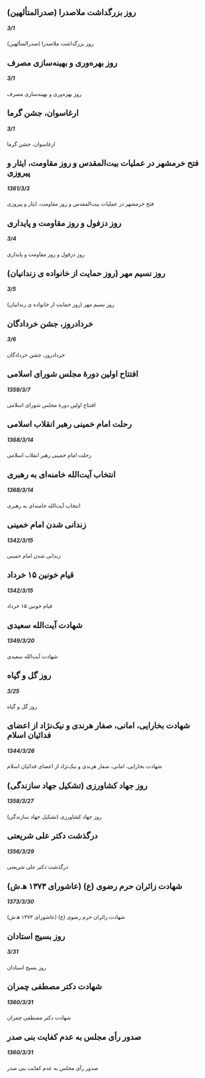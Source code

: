 

## روز بزرگداشت ملاصدرا (صدرالمتألهین)
##### 3/1

روز بزرگداشت ملاصدرا (صدرالمتألهین)



## روز بهره‌وری و بهینه‌سازی مصرف
##### 3/1

روز بهره‌وری و بهینه‌سازی مصرف



## ارغاسوان، جشن گرما
##### 3/1

ارغاسوان، جشن گرما



## فتح خرمشهر در عملیات بیت‌المقدس و روز مقاومت، ایثار و پیروزی
##### 1361/3/3

فتح خرمشهر در عملیات بیت‌المقدس و روز مقاومت، ایثار و پیروزی



## روز دزفول و روز مقاومت و پایداری
##### 3/4

روز دزفول و روز مقاومت و پایداری



## روز نسیم مهر (روز حمایت از خانواده ی زندانیان)
##### 3/5

روز نسیم مهر (روز حمایت از خانواده ی زندانیان)



## خردادروز، جشن خردادگان
##### 3/6

خردادروز، جشن خردادگان



## افتتاح اولین دورهٔ مجلس شورای اسلامی
##### 1359/3/7

افتتاح اولین دورهٔ مجلس شورای اسلامی



## رحلت امام خمینی رهبر انقلاب اسلامی
##### 1368/3/14

رحلت امام خمینی رهبر انقلاب اسلامی



## انتخاب آیت‌الله خامنه‌ای به رهبری
##### 1368/3/14

انتخاب آیت‌الله خامنه‌ای به رهبری



## زندانی شدن امام خمینی
##### 1342/3/15

زندانی شدن امام خمینی



## قیام خونین ۱۵ خرداد
##### 1342/3/15

قیام خونین ۱۵ خرداد



## شهادت آیت‌الله سعیدی
##### 1349/3/20

شهادت آیت‌الله سعیدی



## روز گل و گیاه
##### 3/25

روز گل و گیاه



## شهادت بخارایی، امانی، صفار هرندی و نیک‌نژاد از اعضای فدائیان اسلام
##### 1344/3/26

شهادت بخارایی، امانی، صفار هرندی و نیک‌نژاد از اعضای فدائیان اسلام



## روز جهاد کشاورزی (تشکیل جهاد سازندگی)
##### 1358/3/27

روز جهاد کشاورزی (تشکیل جهاد سازندگی)



## درگذشت دکتر علی شریعتی
##### 1356/3/29

درگذشت دکتر علی شریعتی



## شهادت زائران حرم رضوی (ع) (عاشورای ۱۳۷۳ ه‍.ش)
##### 1373/3/30

شهادت زائران حرم رضوی (ع) (عاشورای ۱۳۷۳ ه‍.ش)



## روز بسیج استادان
##### 3/31

روز بسیج استادان



## شهادت دکتر مصطفی چمران
##### 1360/3/31

شهادت دکتر مصطفی چمران



## صدور رأی مجلس به عدم کفایت بنی صدر
##### 1360/3/31

صدور رأی مجلس به عدم کفایت بنی صدر

